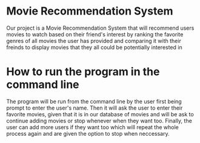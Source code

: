 # Movie Recommendation System
Our project is a Movie Recommendation System that will recommend users movies to watch based on their friend's interest
by ranking the favorite genres of all movies the user has provided and comparing it with their freinds to display movies
that they all could be potentially interested in

# How to run the program in the command line
The program will be run from the command line by the user first being prompt to enter the user's name. Then it will ask the user to enter their favorite movies, given that it is in our database of movies and will be ask to continue adding movies or stop whenever when they want too. Finally, the user can add more users if they want too which will repeat the whole process again and are given the option to stop when neccessary. 

